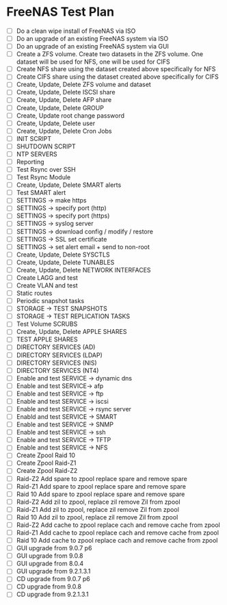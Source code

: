 # FreeNAS Test Plan
- [ ]  Do a clean wipe install of FreeNAS via ISO
- [ ]  Do an upgrade of an existing FreeNAS system via ISO
- [ ]  Do an upgrade of an existing FreeNAS system via GUI
- [ ]  Create a ZFS volume.  Create two datasets in the ZFS volume.  One dataset will be used for NFS, one will be used for CIFS
- [ ]  Create NFS share using the dataset created above specifically for NFS
- [ ]  Create CIFS share using the dataset created above specifically for CIFS
- [ ]  Create, Update, Delete ZFS volume and dataset
- [ ]  Create, Update, Delete ISCSI share
- [ ]  Create, Update, Delete AFP share
- [ ]  Create, Update, Delete GROUP
- [ ]  Create, Update root change password
- [ ]  Create, Update, Delete user
- [ ]  Create, Update, Delete Cron Jobs
- [ ]  INIT SCRIPT
- [ ]  SHUTDOWN SCRIPT
- [ ]  NTP SERVERS
- [ ]  Reporting
- [ ]  Test Rsync over SSH
- [ ]  Test Rsync Module
- [ ]  Create, Update, Delete SMART alerts
- [ ]  Test SMART alert
- [ ]  SETTINGS -> make https
- [ ]  SETTINGS -> specify port (http)
- [ ]  SETTINGS -> specify port (https)
- [ ]  SETTINGS -> syslog server
- [ ]  SETTINGS -> download config / modify / restore
- [ ]  SETTINGS -> SSL set certificate
- [ ]  SETTINGS -> set alert email + send to non-root
- [ ]  Create, Update, Delete SYSCTLS
- [ ]  Create, Update, Delete TUNABLES
- [ ]  Create, Update, Delete NETWORK INTERFACES
- [ ]  Create LAGG and test
- [ ]  Create VLAN and test
- [ ]  Static routes
- [ ]  Periodic snapshot tasks
- [ ]  STORAGE -> TEST SNAPSHOTS
- [ ]  STORAGE -> TEST REPLICATION TASKS
- [ ]  Test Volume SCRUBS
- [ ]  Create, Update, Delete APPLE SHARES
- [ ]  TEST APPLE SHARES
- [ ]  DIRECTORY SERVICES (AD)
- [ ]  DIRECTORY SERVICES (LDAP)
- [ ]  DIRECTORY SERVICES (NIS)
- [ ]  DIRECTORY SERVICES (NT4)
- [ ]  Enable and test SERVICE -> dynamic dns
- [ ]  Enable and test SERVICE-> afp
- [ ]  Enable and test SERVICE -> ftp
- [ ]  Enable and test SERVICE -> iscsi
- [ ]  Enable and test SERVICE -> rsync server
- [ ]  Enabld and test SERVICE -> SMART
- [ ]  Enable and test SERVICE -> SNMP
- [ ]  Enable and test SERVICE -> ssh
- [ ]  Enable and test SERVICE -> TFTP
- [ ]  Enable and test SERVICE -> NFS
- [ ]  Create Zpool Raid 10
- [ ]  Create Zpool Raid-Z1
- [ ]  Create Zpool Raid-Z2
- [ ]  Raid-Z2 Add spare to zpool replace spare and remove spare
- [ ]  Raid-Z1 Add spare to zpool replace spare and remove spare
- [ ]  Raid 10 Add spare to zpool replace spare and remove spare
- [ ]  Raid-Z2 Add zil to zpool, replace zil remove Zil from zpool
- [ ]  Raid-Z1 Add zil to zpool, replace zil remove Zil from zpool
- [ ]  Raid 10 Add zil to zpool, replace zil remove Zil from zpool
- [ ]  Raid-Z2 Add cache to zpool replace cach and remove cache from zpool
- [ ]  Raid-Z1 Add cache to zpool replace cach and remove cache from zpool
- [ ]  Raid 10 Add cache to zpool replace cach and remove cache from zpool
- [ ]  GUI upgrade from 9.0.7 p6
- [ ]  GUI upgrade from 9.0.8
- [ ]  GUI upgrade from 8.0.4
- [ ]  GUI upgrade from 9.2.1.3.1
- [ ]  CD upgrade from 9.0.7 p6
- [ ]  CD upgrade from 9.0.8
- [ ]  CD upgrade from 9.2.1.3.1
